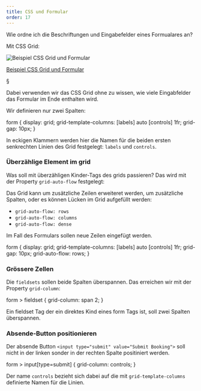 ```yaml
---
title: CSS und Formular
order: 17
---
```


Wie ordne ich die Beschriftungen und Eingabefelder
eines Formualares an?

Mit CSS Grid:


![Beispiel CSS Grid und Formular](/images/formulare/grid-layout-form.png)


[Beispiel CSS Grid und Formular](/images/formulare/grid-form.html)


§


Dabei verwenden wir das CSS Grid ohne zu wissen, wie viele Eingabfelder
das Formular im Ende enthalten wird.

Wir definieren nur zwei Spalten:

<css>
form {
  display: grid;
  grid-template-columns: [labels] auto [controls] 1fr;
  grid-gap: 10px;
}
</css>

In eckigen Klammern werden hier die Namen für die beiden
ersten senkrechten Linien des Grid festgelegt: `labels` und `controls`.


### Überzählige Element im grid

Was soll mit überzähligen Kinder-Tags des grids passieren?
Das wird mit der Property  `grid-auto-flow` festgelegt:

Das Grid kann um zusätzliche Zeilen erweiteret werden, um zusätzliche
Spalten, oder es können Lücken im Grid aufgefüllt werden:

* `grid-auto-flow: rows`
* `grid-auto-flow: columns`
* `grid-auto-flow: dense`

Im Fall des Formulars sollen neue Zeilen eingefügt werden.

<css>
form {
  display: grid;
  grid-template-columns: [labels] auto [controls] 1fr;
  grid-gap: 10px;
  grid-auto-flow: rows;
}
</css>

### Grössere Zellen

Die `fieldsets` sollen beide Spalten überspannen.
Das erreichen wir mit der Property `grid-column`:


<css>
form > fieldset {
  grid-column: span 2;
}
</css>

Ein fieldset Tag der ein direktes Kind eines form Tags ist,
soll zwei Spalten überspannen.

### Absende-Button positionieren

Der absende Button  `<input type="submit" value="Submit Booking">` soll
nicht in der linken sonder in der rechten Spalte positiniert werden.

<css>
form > input[type=submit] {
  grid-column: controls;
}
</css>

Der name `controls` bezieht sich dabei auf die  mit `grid-template-columns`
definierte Namen für die Linien.




